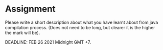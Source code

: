 # Assignment
Please write a short description about what you have learnt about from java compilation process. (Does not need to be long, but clearer it is the higher the mark will be).

DEADLINE: FEB 26 2021 Midnight GMT +7.
